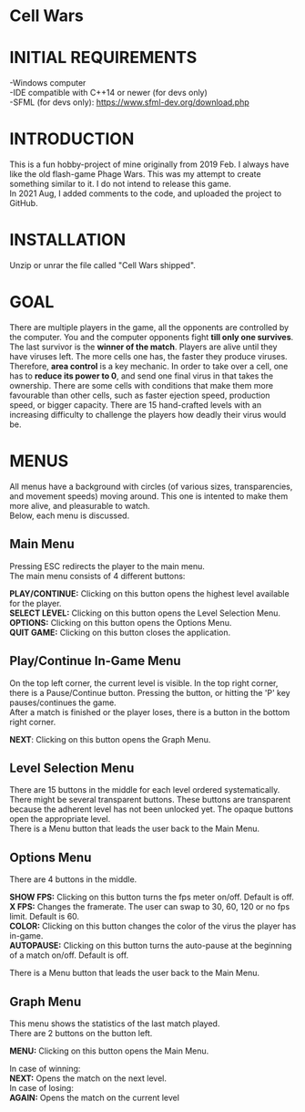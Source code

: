 # Cell Wars
# INITIAL REQUIREMENTS

-Windows computer  
-IDE compatible with C++14 or newer (for devs only)  
-SFML (for devs only): https://www.sfml-dev.org/download.php

# INTRODUCTION
This is a fun hobby-project of mine originally from 2019 Feb. I always have like the old flash-game Phage Wars. This was my attempt to create something similar to it. I do not intend to release this game.  
In 2021 Aug, I added comments to the code, and uploaded the project to GitHub.

# INSTALLATION
Unzip or unrar the file called "Cell Wars shipped".

# GOAL
There are multiple players in the game, all the opponents are controlled by the computer. You and the computer opponents fight **till only one survives**. The last survivor is the  **winner of the match**. Players are alive until they have viruses left. The more cells one has, the faster they produce viruses. Therefore, **area control** is a key mechanic. In order to take over a cell, one has to **reduce its power to 0**, and send one final virus in that takes the ownership. There are some cells with conditions that make them more favourable than other cells, such as faster ejection speed, production speed, or bigger capacity. There are 15 hand-crafted levels with an increasing difficulty to challenge the players how deadly their virus would be.
# MENUS

All menus have a background with circles (of various sizes, transparencies, and movement speeds) moving around. This one is intented to make them more alive, and pleasurable to watch.  
Below, each menu is discussed.
## Main Menu
Pressing ESC redirects the player to the main menu.  
The main menu consists of 4 different buttons:

**PLAY/CONTINUE:** Clicking on this button opens the highest level available for the player.  
**SELECT LEVEL:** Clicking on this button opens the Level Selection Menu.  
**OPTIONS:** Clicking on this button opens the Options Menu.  
**QUIT GAME:** Clicking on this button closes the application.  
## Play/Continue In-Game Menu
On the top left corner, the current level is visible. In the top right corner, there is a Pause/Continue button. Pressing the button, or hitting the 'P' key pauses/continues the game.  
After a match is finished or the player loses, there is a button in the bottom right corner.

**NEXT**: Clicking on this button opens the Graph Menu.  
## Level Selection Menu
There are 15 buttons in the middle for each level ordered systematically. There might be several transparent buttons. These buttons are transparent because the adherent level has not been unlocked yet. The opaque buttons open the appropriate level.  
There is a Menu button that leads the user back to the Main Menu.
## Options Menu
There are 4 buttons in the middle.

**SHOW FPS:** Clicking on this button turns the fps meter on/off. Default is off.  
**X FPS:** Changes the framerate. The user can swap to 30, 60, 120 or no fps limit. Default is 60.  
**COLOR:** Clicking on this button changes the color of the virus the player has in-game.  
**AUTOPAUSE:** Clicking on this button turns the auto-pause at the beginning of a match on/off. Default is off.  

There is a Menu button that leads the user back to the Main Menu.  
## Graph Menu
This menu shows the statistics of the last match played.  
There are 2 buttons on the button left.  

**MENU:** Clicking on this button opens the Main Menu.

In case of winning:  
**NEXT:** Opens the match on the next level.  
In case of losing:  
**AGAIN:** Opens the match on the current level  
